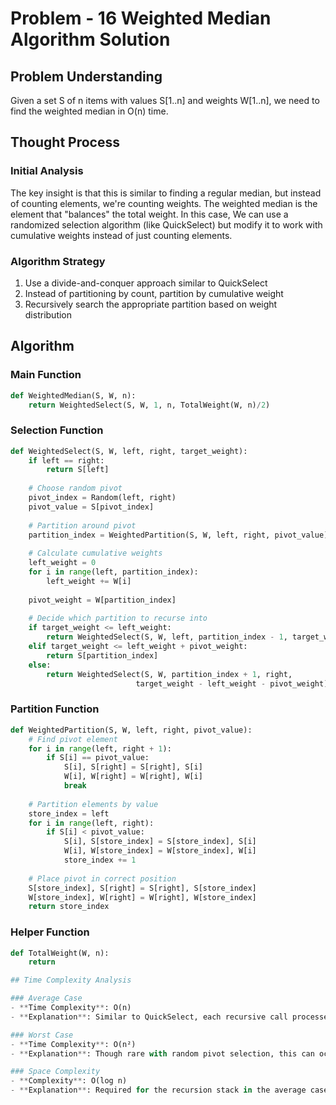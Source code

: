 # Problem - 16 Weighted Median Algorithm Solution

## Problem Understanding
Given a set S of n items with values S[1..n] and weights W[1..n], we need to find the weighted median in O(n) time.


## Thought Process

### Initial Analysis
The key insight is that this is similar to finding a regular median, but instead of counting elements, we're counting weights. The weighted median is the element that "balances" the total weight. In this case, We can use a randomized selection algorithm (like QuickSelect) but modify it to work with cumulative weights instead of just counting elements.

### Algorithm Strategy
1. Use a divide-and-conquer approach similar to QuickSelect
2. Instead of partitioning by count, partition by cumulative weight
3. Recursively search the appropriate partition based on weight distribution

## Algorithm

### Main Function
```python
def WeightedMedian(S, W, n):
    return WeightedSelect(S, W, 1, n, TotalWeight(W, n)/2)
```

### Selection Function
```python
def WeightedSelect(S, W, left, right, target_weight):
    if left == right:
        return S[left]
    
    # Choose random pivot
    pivot_index = Random(left, right)
    pivot_value = S[pivot_index]
    
    # Partition around pivot
    partition_index = WeightedPartition(S, W, left, right, pivot_value)
    
    # Calculate cumulative weights
    left_weight = 0
    for i in range(left, partition_index):
        left_weight += W[i]
    
    pivot_weight = W[partition_index]
    
    # Decide which partition to recurse into
    if target_weight <= left_weight:
        return WeightedSelect(S, W, left, partition_index - 1, target_weight)
    elif target_weight <= left_weight + pivot_weight:
        return S[partition_index]
    else:
        return WeightedSelect(S, W, partition_index + 1, right, 
                            target_weight - left_weight - pivot_weight)
```

### Partition Function
```python
def WeightedPartition(S, W, left, right, pivot_value):
    # Find pivot element
    for i in range(left, right + 1):
        if S[i] == pivot_value:
            S[i], S[right] = S[right], S[i]
            W[i], W[right] = W[right], W[i]
            break
    
    # Partition elements by value
    store_index = left
    for i in range(left, right):
        if S[i] < pivot_value:
            S[i], S[store_index] = S[store_index], S[i]
            W[i], W[store_index] = W[store_index], W[i]
            store_index += 1
    
    # Place pivot in correct position
    S[store_index], S[right] = S[right], S[store_index]
    W[store_index], W[right] = W[right], W[store_index]
    return store_index
```

### Helper Function
```python
def TotalWeight(W, n):
    return

## Time Complexity Analysis

### Average Case
- **Time Complexity**: O(n)
- **Explanation**: Similar to QuickSelect, each recursive call processes approximately half of the remaining elements

### Worst Case
- **Time Complexity**: O(n²)
- **Explanation**: Though rare with random pivot selection, this can occur with consistently poor pivot choices

### Space Complexity
- **Complexity**: O(log n)
- **Explanation**: Required for the recursion stack in the average case